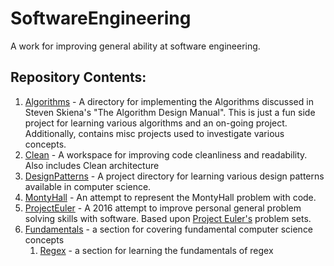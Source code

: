 # SoftwareEngineering
A work for improving general ability at software engineering.

## Repository Contents:
1. [Algorithms](./Algorithms) - A directory for implementing the Algorithms discussed in Steven Skiena's "The Algorithm Design Manual". This is just a fun side project for learning various algorithms and an on-going project. Additionally, contains misc projects used to investigate various concepts.
2. [Clean](./clean) - A workspace for improving code cleanliness and readability. Also includes Clean architecture
3. [DesignPatterns](./DesignPatterns) - A project directory for learning various design patterns available in computer science.
4. [MontyHall](./MontyHall) - An attempt to represent the MontyHall problem with code.
5. [ProjectEuler](./ProjectEuler) - A 2016 attempt to improve personal general problem solving skills with software. Based upon [Project Euler's](https://projecteuler.net/) problem sets.
7. [Fundamentals](./Fundamentals) - a section for covering fundamental computer science concepts
    1. [Regex](https://github.com/cybervoid/BetterProgramming/tree/master/SoftwareEngineering/Fundamentals/Regex) - a section for learning the fundamentals of regex
